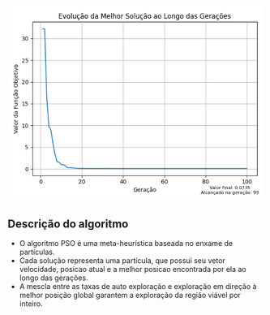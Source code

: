 <h1 align="center">
    <img src="./SolutionEvolutionPSO.png"/>
</h1>

## Descrição do algoritmo
 - O algoritmo PSO é uma meta-heurística baseada no enxame de partículas.
 - Cada solução representa uma partícula, que possui seu vetor velocidade, posicao atual e a melhor posicao encontrada por ela ao longo das gerações.
 - A mescla entre as taxas de auto exploração e exploração em direção à melhor posição global garantem a exploração da região viável por inteiro.
